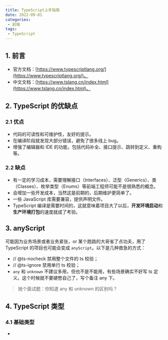 ```yaml
---
title: TypeScript上手指南
date: 2022-09-01
categories:
 - 前端
tags:
 - TypeScript
---
```


<!-- more -->



## 1. 前言

- 官方文档：[https://www.typescriptlang.org/](https://www.typescriptlang.org/)。
- 中文文档：[https://www.tslang.cn/index.html](https://www.tslang.cn/index.html)。



## 2. TypeScript 的优缺点

### 2.1 优点

- 代码的可读性和可维护性，友好的提示。
- 在编译阶段就发现大部分错误，避免了很多线上 bug。
- 增强了编辑器和 IDE 的功能，包括代码补全、接口提示、跳转到定义、重构等。



### 2.2 缺点

- 有一定的学习成本，需要理解接口（Interfaces）、泛型（Generics）、类（Classes）、枚举类型（Enums）等前端工程师可能不是很熟悉的概念。
- 会增加一些开发成本，当然这是前期的，后期维护更简单了。
- 一些 JavaScript 库需要兼容，提供声明文件。
- TypeScript 编译是需要时间的，这就意味着项目大了以后，**开发环境启动**和**生产环境打包**的速度就成了考验。



## 3. anyScript

可能因为业务场景或者业务紧张，or 某个跑路的大哥省了点功夫，用了 TypeScript 的项目也可能会变成 `anyScript`。以下是几种救急的方式：

- // @ts-nocheck 禁用整个文件的 ts 校验；
- // @ts-ignore 禁用单行 ts 校验；
- `any` 和 `unknown` 不建议多用，但也不是不能用，有些场景确实不好写 ts 定义。这个时候就不要硬憋自己了，写个备注 any 下。

> 抛个面试题：你知道 any 和 unknown 的区别吗？



## 4. TypeScript 类型

### 4.1 基础类型

- 